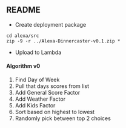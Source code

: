 ## README

* Create deployment package

```
cd alexa/src
zip -9 -r ../Alexa-Dinnercaster-v0.1.zip *
```

* Upload to Lambda

#### Algorithm v0
1. Find Day of Week
2. Pull that days scores from list
3. Add General Score Factor
4. Add Weather Factor
5. Add Kids Factor
6. Sort based on highest to lowest
7. Randomly pick between top 2 choices
